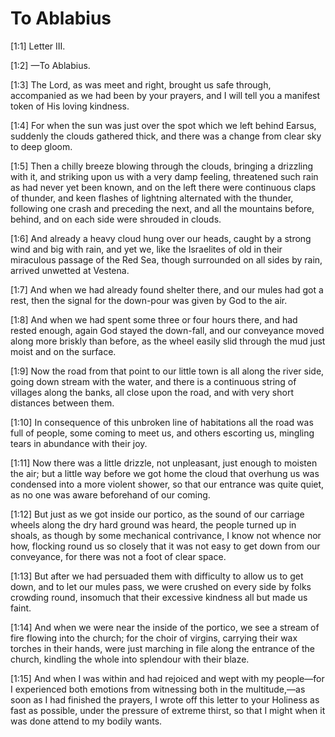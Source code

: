 # To Ablabius

[1:1] Letter III.

[1:2] —To Ablabius.

[1:3] The Lord, as was meet and right, brought us safe through, accompanied as we had been by your prayers, and I will tell you a manifest token of His loving kindness.

[1:4] For when the sun was just over the spot which we left behind Earsus, suddenly the clouds gathered thick, and there was a change from clear sky to deep gloom.

[1:5] Then a chilly breeze blowing through the clouds, bringing a drizzling with it, and striking upon us with a very damp feeling, threatened such rain as had never yet been known, and on the left there were continuous claps of thunder, and keen flashes of lightning alternated with the thunder, following one crash and preceding the next, and all the mountains before, behind, and on each side were shrouded in clouds.

[1:6] And already a heavy cloud hung over our heads, caught by a strong wind and big with rain, and yet we, like the Israelites of old in their miraculous passage of the Red Sea, though surrounded on all sides by rain, arrived unwetted at Vestena.

[1:7] And when we had already found shelter there, and our mules had got a rest, then the signal for the down-pour was given by God to the air.

[1:8] And when we had spent some three or four hours there, and had rested enough, again God stayed the down-fall, and our conveyance moved along more briskly than before, as the wheel easily slid through the mud just moist and on the surface.

[1:9] Now the road from that point to our little town is all along the river side, going down stream with the water, and there is a continuous string of villages along the banks, all close upon the road, and with very short distances between them.

[1:10] In consequence of this unbroken line of habitations all the road was full of people, some coming to meet us, and others escorting us, mingling tears in abundance with their joy.

[1:11] Now there was a little drizzle, not unpleasant, just enough to moisten the air; but a little way before we got home the cloud that overhung us was condensed into a more violent shower, so that our entrance was quite quiet, as no one was aware beforehand of our coming.

[1:12] But just as we got inside our portico, as the sound of our carriage wheels along the dry hard ground was heard, the people turned up in shoals, as though by some mechanical contrivance, I know not whence nor how, flocking round us so closely that it was not easy to get down from our conveyance, for there was not a foot of clear space.

[1:13] But after we had persuaded them with difficulty to allow us to get down, and to let our mules pass, we were crushed on every side by folks crowding round, insomuch that their excessive kindness all but made us faint.

[1:14] And when we were near the inside of the portico, we see a stream of fire flowing into the church; for the choir of virgins, carrying their wax torches in their hands, were just marching in file along the entrance of the church, kindling the whole into splendour with their blaze.

[1:15] And when I was within and had rejoiced and wept with my people—for I experienced both emotions from witnessing both in the multitude,—as soon as I had finished the prayers, I wrote off this letter to your Holiness as fast as possible, under the pressure of extreme thirst, so that I might when it was done attend to my bodily wants.

